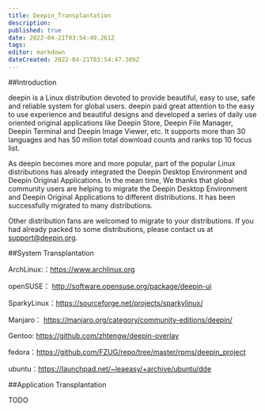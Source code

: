 ```yaml
---
title: Deepin_Transplantation
description: 
published: true
date: 2022-04-21T03:54:49.261Z
tags: 
editor: markdown
dateCreated: 2022-04-21T03:54:47.309Z
---
```


##Introduction

deepin is a Linux distribution devoted to provide beautiful, easy to use, safe and reliable system for global users. deepin paid great attention to the easy to use experience and beautiful designs and developed a series of daily use oriented original applications like Deepin Store, Deepin File Manager, Deepin Terminal and Deepin Image Viewer, etc. It supports more than 30 languages and has 50 milion total download counts and ranks top 10 focus list.

As deepin becomes more and more popular, part of the popular Linux distributions has already integrated the Deepin Desktop Environment and Deepin Original Applications. In the mean time, We thanks that global community users are helping to migrate the Deepin Desktop Environment and Deepin Original Applications to different distributions. It has been successfully migrated to many distributions.

Other distribution fans are welcomed to migrate to your distributions. If you had already packed to some distributions, please contact us at support@deepin.org.

##System Transplantation

ArchLinux:：https://www.archlinux.org

openSUSE： http://software.opensuse.org/package/deepin-ui

SparkyLinux：https://sourceforge.net/projects/sparkylinux/

Manjaro： https://manjaro.org/category/community-editions/deepin/

Gentoo: https://github.com/zhtengw/deepin-overlay

fedora：https://github.com/FZUG/repo/tree/master/rpms/deepin_project

ubuntu：https://launchpad.net/~leaeasy/+archive/ubuntu/dde

##Application Transplantation

TODO